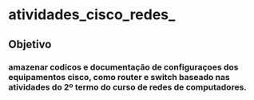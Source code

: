 # atividades_cisco_redes_

## Objetivo
### amazenar codicos e documentação de configuraçoes dos equipamentos cisco, como router e switch baseado nas atividades do 2º termo do curso de redes de computadores.
